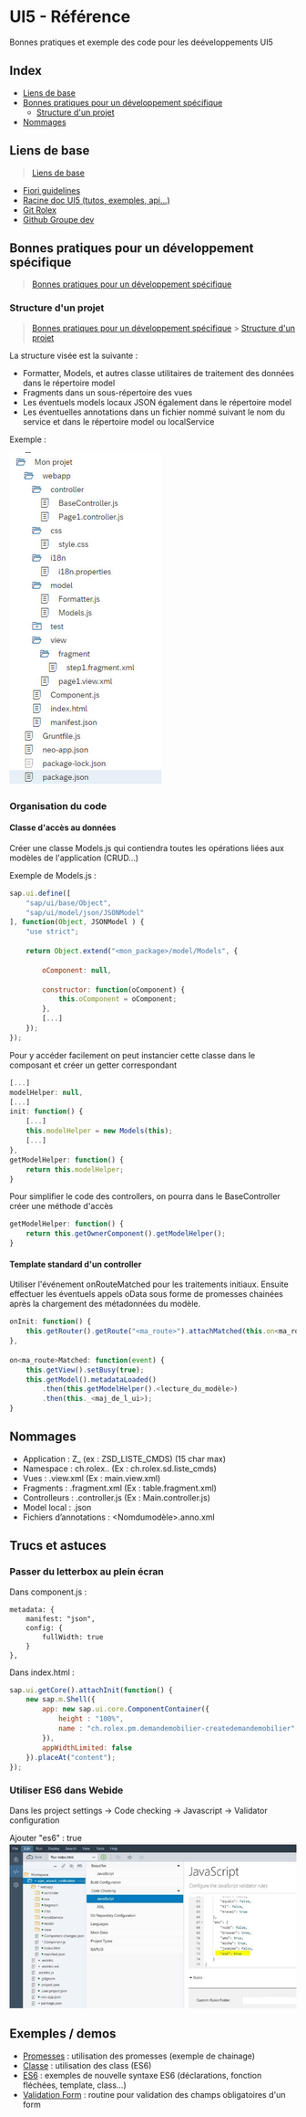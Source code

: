 # UI5 - Référence
Bonnes pratiques et exemple des code pour les deéveloppements UI5

## Index
- [Liens de base](#liens-de-base)
- [Bonnes pratiques pour un développement spécifique](#bonnes-pratiques)
  - [Structure d'un projet](#structure-projet)
- [Nommages](nommages)

## Liens de base

> [Liens de base](#liens-de-base)

* [Fiori guidelines](https://experience.sap.com/fiori-design)
* [Racine doc UI5 (tutos, exemples, api...)](https://ui5.sap.com)
* [Git Rolex](https://alm-git.myrolex.com/dashboard)
* [Github Groupe dev](https://github.com/groupedave?tab=repositories)

## Bonnes pratiques pour un développement spécifique

> [Bonnes pratiques pour un développement spécifique](#bonnes-pratiques)

### Structure d'un projet

> [Bonnes pratiques pour un développement spécifique](#bonnes-pratiques) > [Structure d'un projet](#structure-projet)

La structure visée est la suivante : 
* Formatter, Models, et autres classe utilitaires de traitement des données dans le répertoire model
* Fragments dans un sous-répertoire des vues
* Les éventuels models locaux JSON également dans le répertoire model
* Les éventuelles annotations dans un fichier nommé suivant le nom du service et dans le répertoire model ou localService

Exemple :

![Structure](/Images/structure.jpg)

### Organisation du code
#### Classe d'accès au données

Créer une classe Models.js qui contiendra toutes les opérations liées aux modèles de l'application (CRUD...)

Exemple de Models.js :

```javascript
sap.ui.define([
	"sap/ui/base/Object",
	"sap/ui/model/json/JSONModel"
], function(Object, JSONModel ) {
	"use strict";

	return Object.extend("<mon_package>/model/Models", {

		oComponent: null,

		constructor: function(oComponent) {
			this.oComponent = oComponent;
		},
		[...]
	});
});
```

Pour y accéder facilement on peut instancier cette classe dans le composant et créer un getter correspondant

```javascript
[...]
modelHelper: null,
[...]
init: function() {
	[...]
	this.modelHelper = new Models(this);
	[...]
},
getModelHelper: function() {
	return this.modelHelper;
}
```

Pour simplifier le code des controllers, on pourra dans le BaseController créer une méthode d'accès

```javascript
getModelHelper: function() {
	return this.getOwnerComponent().getModelHelper();
}
```

#### Template standard d'un controller

Utiliser l'événement onRouteMatched pour les traitements initiaux.
Ensuite effectuer les éventuels appels oData sous forme de promesses chainées après la chargement des métadonnées du modèle.

```javascript
onInit: function() {
	this.getRouter().getRoute("<ma_route>").attachMatched(this.on<ma_route>Matched);
},

on<ma_route>Matched: function(event) {
	this.getView().setBusy(true);
	this.getModel().metadataLoaded()
		.then(this.getModelHelper().<lecture_du_modèle>)
		.then(this._<maj_de_l_ui>);
}
```

## Nommages

* Application : Z<module>_<nom metier> (ex : ZSD_LISTE_CMDS) (15 char max)
* Namespace : ch.rolex.<module>.<application> (Ex : ch.rolex.sd.liste_cmds)
* Vues : <nom>.view.xml (Ex : main.view.xml)
* Fragments : <nom>.fragment.xml (Ex : table.fragment.xml)
* Controlleurs : <Nomdelavue>.controller.js  (Ex : Main.controller.js)
* Model local : <Nom>.json
* Fichiers d’annotations : <Nomdumodèle>.anno.xml

## Trucs et astuces
### Passer du letterbox au plein écran
Dans component.js :
```
metadata: {
	manifest: "json",
	config: {
		fullWidth: true
	}
},
```
Dans index.html :
```javascript
sap.ui.getCore().attachInit(function() {
	new sap.m.Shell({
		app: new sap.ui.core.ComponentContainer({
			height : "100%",
			name : "ch.rolex.pm.demandemobilier-createdemandemobilier"
		}),
		appWidthLimited: false
	}).placeAt("content");
});
```

### Utiliser ES6 dans Webide
Dans les project settings -> Code checking -> Javascript -> Validator configuration

Ajouter "es6" : true
![ES6](/Images/es.jpg)

## Exemples / demos
* [Promesses](Exemples/Promises.js) : utilisation des promesses (exemple de chainage)
* [Classe](Exemples/Class.js) : utilisation des class (ES6)
* [ES6](Exemples/ES6.js) : exemples de nouvelle syntaxe ES6 (déclarations, fonction fléchées, template, class...)
* [Validation Form](Exemples/Validation_form.js) : routine pour validation des champs obligatoires d'un form
